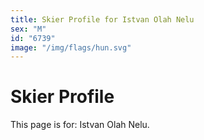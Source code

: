 ```yaml
---
title: Skier Profile for Istvan Olah Nelu
sex: "M"
id: "6739"
image: "/img/flags/hun.svg" 
---
```


# Skier Profile

This page is for: Istvan Olah Nelu.
    